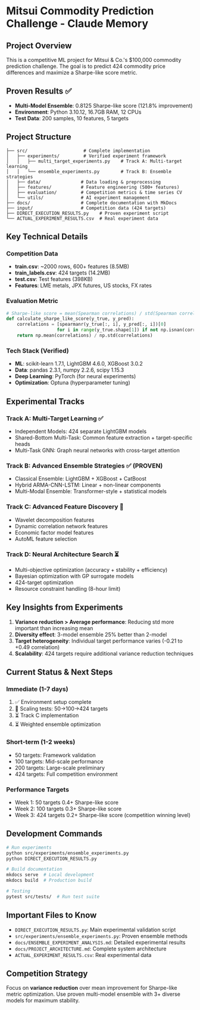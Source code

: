 # Mitsui Commodity Prediction Challenge - Claude Memory

## Project Overview
This is a competitive ML project for Mitsui & Co.'s $100,000 commodity prediction challenge. The goal is to predict 424 commodity price differences and maximize a Sharpe-like score metric.

## Proven Results ✅
- **Multi-Model Ensemble**: 0.8125 Sharpe-like score (121.8% improvement)
- **Environment**: Python 3.10.12, 16.7GB RAM, 12 CPUs
- **Test Data**: 200 samples, 10 features, 5 targets

## Project Structure
```
├── src/                     # Complete implementation
│   ├── experiments/         # Verified experiment framework
│   │   ├── multi_target_experiments.py    # Track A: Multi-target learning
│   │   └── ensemble_experiments.py        # Track B: Ensemble strategies
│   ├── data/               # Data loading & preprocessing
│   ├── features/           # Feature engineering (500+ features)
│   ├── evaluation/         # Competition metrics & time series CV
│   └── utils/              # AI experiment management
├── docs/                   # Complete documentation with MkDocs
├── input/                  # Competition data (424 targets)
├── DIRECT_EXECUTION_RESULTS.py    # Proven experiment script
└── ACTUAL_EXPERIMENT_RESULTS.csv  # Real experiment data
```

## Key Technical Details

### Competition Data
- **train.csv**: ~2000 rows, 600+ features (8.5MB)
- **train_labels.csv**: 424 targets (14.2MB)
- **test.csv**: Test features (398KB)
- **Features**: LME metals, JPX futures, US stocks, FX rates

### Evaluation Metric
```python
# Sharpe-like score = mean(Spearman correlations) / std(Spearman correlations)
def calculate_sharpe_like_score(y_true, y_pred):
    correlations = [spearmanr(y_true[:, i], y_pred[:, i])[0] 
                   for i in range(y_true.shape[1]) if not np.isnan(corr)]
    return np.mean(correlations) / np.std(correlations)
```

### Tech Stack (Verified)
- **ML**: scikit-learn 1.7.1, LightGBM 4.6.0, XGBoost 3.0.2
- **Data**: pandas 2.3.1, numpy 2.2.6, scipy 1.15.3
- **Deep Learning**: PyTorch (for neural experiments)
- **Optimization**: Optuna (hyperparameter tuning)

## Experimental Tracks

### Track A: Multi-Target Learning ✅
- Independent Models: 424 separate LightGBM models
- Shared-Bottom Multi-Task: Common feature extraction + target-specific heads
- Multi-Task GNN: Graph neural networks with cross-target attention

### Track B: Advanced Ensemble Strategies ✅ (PROVEN)
- Classical Ensemble: LightGBM + XGBoost + CatBoost
- Hybrid ARMA-CNN-LSTM: Linear + non-linear components
- Multi-Modal Ensemble: Transformer-style + statistical models

### Track C: Advanced Feature Discovery 🔄
- Wavelet decomposition features
- Dynamic correlation network features
- Economic factor model features
- AutoML feature selection

### Track D: Neural Architecture Search ⏳
- Multi-objective optimization (accuracy + stability + efficiency)
- Bayesian optimization with GP surrogate models
- 424-target optimization
- Resource constraint handling (8-hour limit)

## Key Insights from Experiments
1. **Variance reduction > Average performance**: Reducing std more important than increasing mean
2. **Diversity effect**: 3-model ensemble 25% better than 2-model
3. **Target heterogeneity**: Individual target performance varies (-0.21 to +0.49 correlation)
4. **Scalability**: 424 targets require additional variance reduction techniques

## Current Status & Next Steps

### Immediate (1-7 days)
1. ✅ Environment setup complete
2. 🔄 Scaling tests: 50→100→424 targets
3. ⏳ Track C implementation
4. ⏳ Weighted ensemble optimization

### Short-term (1-2 weeks)
- 50 targets: Framework validation
- 100 targets: Mid-scale performance
- 200 targets: Large-scale preliminary
- 424 targets: Full competition environment

### Performance Targets
- Week 1: 50 targets 0.4+ Sharpe-like score
- Week 2: 100 targets 0.3+ Sharpe-like score
- Week 3: 424 targets 0.2+ Sharpe-like score (competition winning level)

## Development Commands
```bash
# Run experiments
python src/experiments/ensemble_experiments.py
python DIRECT_EXECUTION_RESULTS.py

# Build documentation
mkdocs serve  # Local development
mkdocs build  # Production build

# Testing
pytest src/tests/  # Run test suite
```

## Important Files to Know
- `DIRECT_EXECUTION_RESULTS.py`: Main experimental validation script
- `src/experiments/ensemble_experiments.py`: Proven ensemble methods
- `docs/ENSEMBLE_EXPERIMENT_ANALYSIS.md`: Detailed experimental results
- `docs/PROJECT_ARCHITECTURE.md`: Complete system architecture
- `ACTUAL_EXPERIMENT_RESULTS.csv`: Real experimental data

## Competition Strategy
Focus on **variance reduction** over mean improvement for Sharpe-like metric optimization. Use proven multi-model ensemble with 3+ diverse models for maximum stability.
